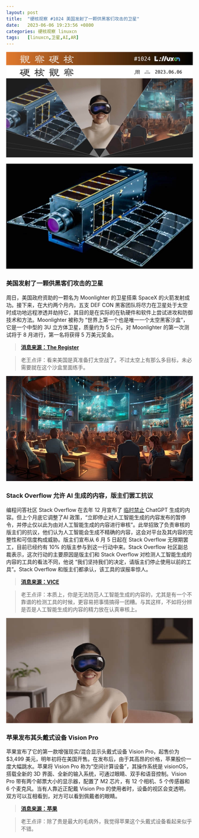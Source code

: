 ```yaml
---
layout: post
title:	"硬核观察 #1024 美国发射了一颗供黑客们攻击的卫星"
date:	2023-06-06 19:23:56 +0800 
categories:	硬核观察 linuxcn 
tags:	[linuxcn,卫星,AI,AR]
---
```



![](/Asserts/Images/album/202306/06/192303dzokm3o4cnllubgu.jpg)


![](/Asserts/Images/album/202306/06/192313kb6bwvqqzav5qz8v.jpg)


### 美国发射了一颗供黑客们攻击的卫星


周日，美国政府资助的一颗名为 Moonlighter 的卫星搭乘 SpaceX 的火箭发射成功。接下来，在大约两个月内，五支 DEF CON 黑客团队将尽力在卫星处于太空时成功地远程渗透并劫持它，其目的是在实际的在轨硬件和软件上尝试进攻和防御技术和方法。Moonlighter 被称为 “世界上第一个也是唯一一个太空黑客沙盒”，它是一个中型的 3U 立方体卫星，质量约为 5 公斤。对 Moonlighter 的第一次测试将于 8 月进行，第一名将获得 5 万美元奖金。



> 
> **[消息来源：The Register](https://www.theregister.com/2023/06/03/moonlighter_satellite_hacking)**
> 
> 
> 



> 
> 老王点评：看来美国是真准备打太空战了。不过太空上有那么多目标，未必需要就在这个沙盒里面练手。
> 
> 
> 


![](/Asserts/Images/album/202306/06/192324dh7q88p7q80cftn8.jpg)


### Stack Overflow 允许 AI 生成的内容，版主们罢工抗议


编程问答社区 Stack Overflow 在去年 12 月宣布了 [临时禁止](/article-15320-1.html) ChatGPT 生成的内容。但上个月底它调整了AI 政策，“立即停止对人工智能生成的内容发布的暂停令，并停止仅以此为由对人工智能生成的内容进行审核”。此举招致了负责审核的版主们的抗议，他们认为人工智能会生成不精确的内容，这会对平台及其内容的完整性和可信度构成威胁。版主们宣布从 6 月 5 日起在 Stack Overflow 无限期罢工，目前已经约有 10% 的版主参与到这一行动中来。Stack Overflow 社区副总裁表示，这次行动的主要原因是版主们和 Stack Overflow 对检测人工智能生成的内容的工具的看法不同，他说 “我们坚持我们的决定，请版主们停止使用以前的工具”。Stack Overflow 和版主们都承认，该工具的误报率惊人。



> 
> **[消息来源：VICE](https://www.vice.com/en/article/4a33dj/stack-overflow-moderators-are-striking-to-stop-garbage-ai-content-from-flooding-the-site)**
> 
> 
> 



> 
> 老王点评：本质上，你是无法防范人工智能生成的内容的，尤其是有一个不靠谱的检测工具的时候，更容易把事情搞得一团糟。与其这样，不如将分辨是否是人工智能生成的内容的精力放在认真审核上。
> 
> 
> 


![](/Asserts/Images/album/202306/06/192339atfz3indxv43to3a.jpg)


### 苹果发布其头戴式设备 Vision Pro


苹果宣布了它的第一款增强现实/混合显示头戴式设备 Vision Pro，起售价为 $3,499 美元，明年初将在美国开售。在发布后，由于其高昂的价格，苹果股价一度大幅跳水。苹果将 Vision Pro 称为“空间计算设备”，其操作系统是 visionOS，搭载全新的 3D 界面、全新的输入系统，可通过眼睛、双手和语音控制。Vision Pro 带有两个邮票大小的显示器，配置了 M2 芯片，有 12 个相机、5 个传感器和 6 个麦克风。当有人靠近正配戴 Vision Pro 的使用者时，设备的视区会变透明，双方可以互相看到，对方可以看到佩戴者的眼睛。



> 
> **[消息来源：苹果](https://www.apple.com.cn/newsroom/2023/06/introducing-apple-vision-pro/)**
> 
> 
> 



> 
> 老王点评：除了贵是最大的毛病外，我觉得苹果这个头戴式设备看起来似乎不错。
> 
> 
>
